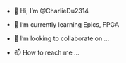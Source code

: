 - 👋 Hi, I’m @CharlieDu2314

- 🌱 I’m currently learning Epics, FPGA
- 💞️ I’m looking to collaborate on ...
- 📫 How to reach me ...

<!---
CharlieDu2314/CharlieDu2314 is a ✨ special ✨ repository because its `README.md` (this file) appears on your GitHub profile.
You can click the Preview link to take a look at your changes.
--->
